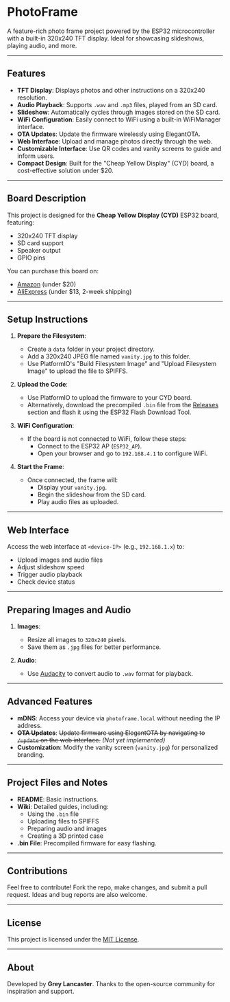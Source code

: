 # PhotoFrame

A feature-rich photo frame project powered by the ESP32 microcontroller with a built-in 320x240 TFT display. Ideal for showcasing slideshows, playing audio, and more.

---

## Features

- **TFT Display**: Displays photos and other instructions on a 320x240 resolution.
- **Audio Playback**: Supports `.wav` and `.mp3` files, played from an SD card.
- **Slideshow**: Automatically cycles through images stored on the SD card.
- **WiFi Configuration**: Easily connect to WiFi using a built-in WiFiManager interface.
- **OTA Updates**: Update the firmware wirelessly using ElegantOTA.
- **Web Interface**: Upload and manage photos directly through the web.
- **Customizable Interface**: Use QR codes and vanity screens to guide and inform users.
- **Compact Design**: Built for the "Cheap Yellow Display" (CYD) board, a cost-effective solution under $20.

---

## Board Description

This project is designed for the **Cheap Yellow Display (CYD)** ESP32 board, featuring:
- 320x240 TFT display
- SD card support
- Speaker output
- GPIO pins

You can purchase this board on:
- [Amazon](#) (under $20)
- [AliExpress](#) (under $13, 2-week shipping)

---

## Setup Instructions

1. **Prepare the Filesystem**:
   - Create a `data` folder in your project directory.
   - Add a 320x240 JPEG file named `vanity.jpg` to this folder.
   - Use PlatformIO's "Build Filesystem Image" and "Upload Filesystem Image" to upload the file to SPIFFS.

2. **Upload the Code**:
   - Use PlatformIO to upload the firmware to your CYD board.
   - Alternatively, download the precompiled `.bin` file from the [Releases](#) section and flash it using the ESP32 Flash Download Tool.

3. **WiFi Configuration**:
   - If the board is not connected to WiFi, follow these steps:
     - Connect to the ESP32 AP (`ESP32_AP`).
     - Open your browser and go to `192.168.4.1` to configure WiFi.

4. **Start the Frame**:
   - Once connected, the frame will:
     - Display your `vanity.jpg`.
     - Begin the slideshow from the SD card.
     - Play audio files as uploaded.

---

## Web Interface

Access the web interface at `<device-IP>` (e.g., `192.168.1.x`) to:
- Upload images and audio files
- Adjust slideshow speed
- Trigger audio playback
- Check device status

---

## Preparing Images and Audio

1. **Images**:
   - Resize all images to `320x240` pixels.
   - Save them as `.jpg` files for better performance.

2. **Audio**:
   - Use [Audacity](https://www.audacityteam.org/) to convert audio to `.wav` format for playback.

---

## Advanced Features

- **mDNS**: Access your device via `photoframe.local` without needing the IP address.
- **~~OTA Updates~~**: ~~Update firmware using ElegantOTA by navigating to `/update` on the web interface.~~ *(Not yet implemented)*
- **Customization**: Modify the vanity screen (`vanity.jpg`) for personalized branding.

---

## Project Files and Notes

- **README**: Basic instructions.
- **Wiki**: Detailed guides, including:
  - Using the `.bin` file
  - Uploading files to SPIFFS
  - Preparing audio and images
  - Creating a 3D printed case
- **.bin File**: Precompiled firmware for easy flashing.

---

## Contributions

Feel free to contribute! Fork the repo, make changes, and submit a pull request. Ideas and bug reports are also welcome.

---

## License

This project is licensed under the [MIT License](LICENSE).

---

## About

Developed by **Grey Lancaster**. Thanks to the open-source community for inspiration and support.

